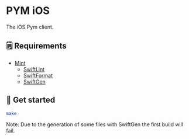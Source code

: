 # PYM iOS
The iOS Pym client.

## 🗒️ Requirements
* [Mint](https://github.com/yonaskolb/Mint)
	* [SwiftLint](https://github.com/realm/SwiftLint)
	* [SwiftFormat](https://github.com/nicklockwood/SwiftFormat)
	* [SwiftGen](https://github.com/SwiftGen/SwiftGen)

## 🚀 Get started

```bash
make
```

Note: Due to the generation of some files with SwiftGen the first build will fail.